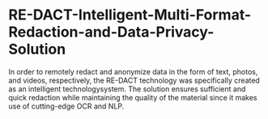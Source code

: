 # RE-DACT-Intelligent-Multi-Format-Redaction-and-Data-Privacy-Solution
In order to remotely redact and anonymize data in the form of text, photos, and videos, respectively, the RE-DACT technology was specifically created as an intelligent technologysystem. The solution ensures sufficient and quick redaction while maintaining the quality of the material since it makes use of cutting-edge OCR and NLP.
